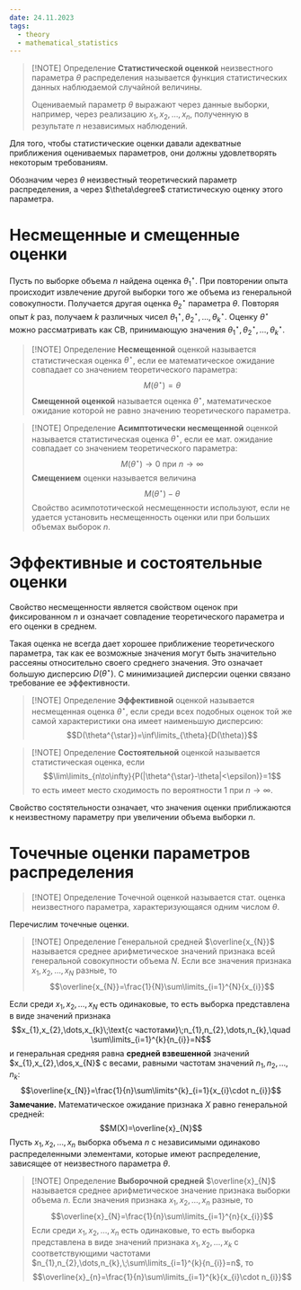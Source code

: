 ```yaml
---
date: 24.11.2023
tags:
  - theory
  - mathematical_statistics
---
```

> [!NOTE] Определение
> **Статистической оценкой** неизвестного параметра $\theta$ распределения называется функция статистических данных наблюдаемой случайной величины.
> 
> Оцениваемый параметр $\theta$ выражают через данные выборки, например, через реализацию $x_{1},x_{2},\dots,x_{n}$, полученную в результате $n$ независимых наблюдений.

Для того, чтобы статистические оценки давали адекватные приближения оцениваемых параметров, они должны удовлетворять некоторым требованиям.

Обозначим через $\theta$ неизвестный теоретический параметр распределения, а через $\theta\degree$ статистическую оценку этого параметра.

# Несмещенные и смещенные оценки
Пусть по выборке объема $n$  найдена оценка $\theta^{\star}_{1}$. При повторении опыта происходит извлечение другой выборки того же объема из генеральной совокупности. Получается другая оценка $\theta^{\star}_{2}$ параметра $\theta$.
Повторяя опыт  $k$ раз, получаем $k$ различных чисел $\theta^{\star}_{1},\theta^{\star}_{2},\dots,\theta^{\star}_{k}$.
Оценку $\theta^{\star}$ можно рассматривать как СВ, принимающую значения $\theta^{\star}_{1},\theta^{\star}_{2},\dots,\theta^{\star}_{k}$.

> [!NOTE] Определение
> **Несмещенной** оценкой называется статистическая оценка $\theta^{\star}$, если ее математическое ожидание совпадает со значением теоретического параметра:$$M(\theta^{\star})=\theta$$
> **Смещенной оценкой** называется оценка $\theta^{\star}$, математическое ожидание которой не равно значению теоретического параметра.

> [!NOTE] Определение
> **Асимптотически несмещенной** оценкой называется статистическая оценка $\theta^{\star}$, если ее мат. ожидание совпадает со значением теоретического параметра:$$M(\theta^{\star})\to0\text{ при }n\to \infty$$
> **Смещением** оценки называется величина $$M(\theta^{\star})-\theta$$
> Свойство асимпототической несмещенности используют, если не удается установить несмещенность оценки или при больших объемах выборок $n$.

# Эффективные и состоятельные оценки
Свойство несмещенности является свойством оценок при фиксированном $n$ и означает совпадение теоретического параметра и его оценки в среднем.

Такая оценка не всегда дает хорошее приближение теоретического параметра, так как ее возможные значения могут быть значительно рассеяны относительно своего среднего значения.  Это означает большую дисперсию $D(\theta^{\star})$. С минимизацией дисперсии оценки связано требование ее эффективности.

> [!NOTE] Определение
> **Эффективной** оценкой называется несмещенная оценка $\theta^{\star}$, если среди всех подобных оценок той же самой характеристики она имеет наименьшую дисперсию:$$D(\theta^{\star})=\inf\limits_{\theta}{D(\theta)}$$

> [!NOTE] Определение
> **Состоятельной** оценкой называется статистическая оценка, если $$\lim\limits_{n\to\infty}{P(|\theta^{\star}-\theta|<\epsilon)}=1$$
> то есть имеет место сходимость по вероятности $1$ при $n\to\infty$.

Свойство состятельности означает, что значения оценки приближаются к неизвестному параметру при увеличении объема выборки $n$.

# Точечные оценки параметров распределения

> [!NOTE] Определение
> Точечной оценкой называется стат. оценка неизвестного параметра, характеризующаяся одним числом $\theta$.

Перечислим точечные оценки.

> [!NOTE] Определение
> Генеральной средней $\overline{x_{N}}$ называется среднее арифметическое значений признака всей генеральной совокупности объема $N$. Если все значения признака $x_{1},x_{2},\dots,x_{N}$ разные, то$$\overline{x_{N}}=\frac{1}{N}\sum\limits_{i=1}^{N}{x_{i}}$$

Если среди $x_{1},x_{2},\dots,x_{N}$ есть одинаковые, то есть выборка представлена в виде значений признака$$x_{1},x_{2},\dots,x_{k}\;\text{с частотами}\;n_{1},n_{2},\dots,n_{k},\quad \sum\limits_{i=1}^{k}{n_{i}}=N$$
и генеральная средняя равна **средней взвешенной** значений $x_{1},x_{2},\dos,x_{N}$ с весами, равными частотам значений $n_{1},n_{2},\dots,n_{k}$:$$\overline{x_{N}}=\frac{1}{n}\sum\limits^{k}_{i=1}{x_{i}\cdot n_{i}}$$
**Замечание.** Математическое ожидание признака $X$ равно генеральной средней:$$M(X)=\overline{x}_{N}$$
Пусть $x_{1},x_{2},\dots,x_{n}$ выборка объема $n$ с независимыми одинаково распределенными элементами, которые имеют распределение, зависящее от неизвестного параметра $\theta$.

> [!NOTE] Определение
> **Выборочной средней** $\overline{x}_{N}$ называется среднее арифметическое значение признака выборки объема $n$. Если значения признака $x_{1},x_{2},\dots,x_{n}$ разные, то $$\overline{x}_{N}=\frac{1}{n}\sum\limits_{i=1}^{n}{x_{i}}$$
> Если среди $x_{1},x_{2},\dots,x_{n}$ есть одинаковые, то есть выборка представлена в виде значений признака $x_{1},x_{2},\dots,x_{k}$ с соответствующими частотами $n_{1},n_{2},\dots,n_{k},\;\sum\limits_{i=1}^{k}{n_{i}}=n$, то $$\overline{x}_{n}=\frac{1}{n}\sum\limits_{i=1}^{k}{x_{i}\cdot n_{i}}$$

